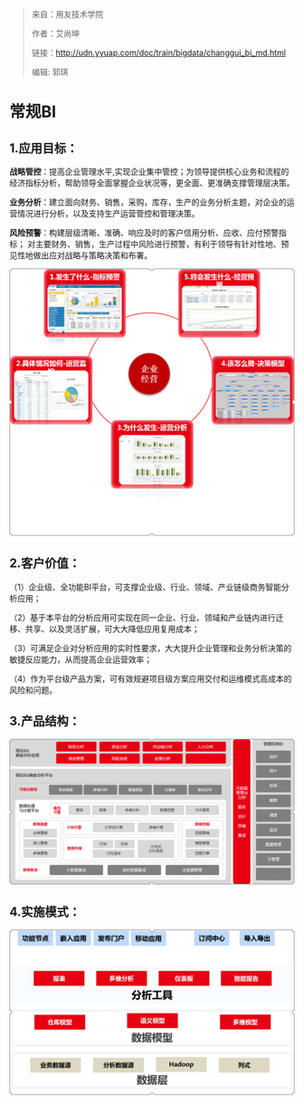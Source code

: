> 来自：用友技术学院
> 
> 作者：艾尚坤
> 
> 链接：http://udn.yyuap.com/doc/train/bigdata/changgui_bi_md.html
> 
> 编辑: 郭琪

# 常规BI

## 1.应用目标：

**战略管控**：提高企业管理水平,实现企业集中管控；为领导提供核心业务和流程的经济指标分析，帮助领导全面掌握企业状况等，更全面、更准确支撑管理层决策。

**业务分析**：建立面向财务、销售，采购，库存，生产的业务分析主题，对企业的运营情况进行分析，以及支持生产运营管控和管理决策。

**风险预警**：构建层级清晰、准确、响应及时的客户信用分析、应收、应付预警指标； 对主要财务、销售，生产过程中风险进行预警，有利于领导有针对性地、预见性地做出应对战略与策略决策和布署。

![](QQ图片20161129102132.png)

## 2.客户价值：

（1）企业级、全功能BI平台，可支撑企业级、行业、领域、产业链级商务智能分析应用；

（2）基于本平台的分析应用可实现在同一企业、行业、领域和产业链内进行迁移、共享、以及灵活扩展，可大大降低应用复用成本；

（3）可满足企业对分析应用的实时性要求，大大提升企业管理和业务分析决策的敏捷反应能力，从而提高企业运营效率；

（4）作为平台级产品方案，可有效规避项目级方案应用交付和运维模式高成本的风险和问题。

## 3.产品结构：

![](QQ图片20161129102258.png)

## 4.实施模式：

![](QQ图片20161129102316.png)


